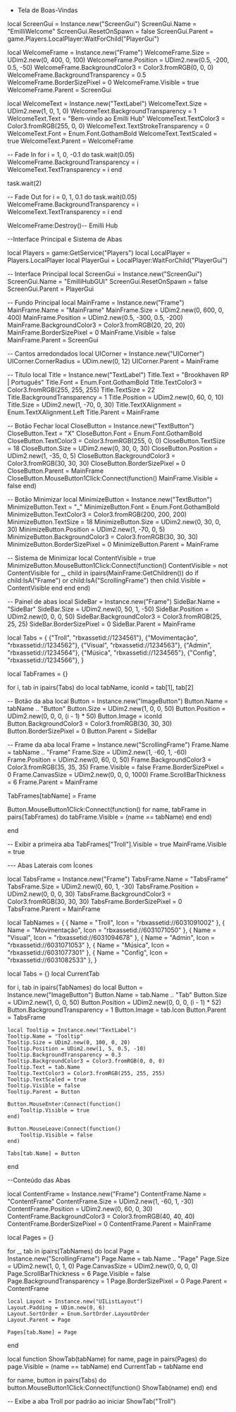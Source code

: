 - Tela de Boas-Vindas

local ScreenGui = Instance.new("ScreenGui")
ScreenGui.Name = "EmilliWelcome"
ScreenGui.ResetOnSpawn = false
ScreenGui.Parent = game.Players.LocalPlayer:WaitForChild("PlayerGui")

local WelcomeFrame = Instance.new("Frame")
WelcomeFrame.Size = UDim2.new(0, 400, 0, 100)
WelcomeFrame.Position = UDim2.new(0.5, -200, 0.5, -50)
WelcomeFrame.BackgroundColor3 = Color3.fromRGB(0, 0, 0)
WelcomeFrame.BackgroundTransparency = 0.5
WelcomeFrame.BorderSizePixel = 0
WelcomeFrame.Visible = true
WelcomeFrame.Parent = ScreenGui

local WelcomeText = Instance.new("TextLabel")
WelcomeText.Size = UDim2.new(1, 0, 1, 0)
WelcomeText.BackgroundTransparency = 1
WelcomeText.Text = "Bem-vindo ao Emilli Hub"
WelcomeText.TextColor3 = Color3.fromRGB(255, 0, 0)
WelcomeText.TextStrokeTransparency = 0
WelcomeText.Font = Enum.Font.GothamBold
WelcomeText.TextScaled = true
WelcomeText.Parent = WelcomeFrame

-- Fade In
for i = 1, 0, -0.1 do
	task.wait(0.05)
	WelcomeFrame.BackgroundTransparency = i
	WelcomeText.TextTransparency = i
end

task.wait(2)

-- Fade Out
for i = 0, 1, 0.1 do
	task.wait(0.05)
	WelcomeFrame.BackgroundTransparency = i
	WelcomeText.TextTransparency = i
end

WelcomeFrame:Destroy()-- Emilli Hub 

--Interface Principal e Sistema de Abas

local Players = game:GetService("Players") local LocalPlayer = Players.LocalPlayer local PlayerGui = LocalPlayer:WaitForChild("PlayerGui")

-- Interface Principal local ScreenGui = Instance.new("ScreenGui") ScreenGui.Name = "EmilliHubGUI" ScreenGui.ResetOnSpawn = false ScreenGui.Parent = PlayerGui

-- Fundo Principal local MainFrame = Instance.new("Frame") MainFrame.Name = "MainFrame" MainFrame.Size = UDim2.new(0, 600, 0, 400) MainFrame.Position = UDim2.new(0.5, -300, 0.5, -200) MainFrame.BackgroundColor3 = Color3.fromRGB(20, 20, 20) MainFrame.BorderSizePixel = 0 MainFrame.Visible = false MainFrame.Parent = ScreenGui

-- Cantos arredondados local UICorner = Instance.new("UICorner") UICorner.CornerRadius = UDim.new(0, 12) UICorner.Parent = MainFrame

-- Título local Title = Instance.new("TextLabel") Title.Text = "Brookhaven RP | Português" Title.Font = Enum.Font.GothamBold Title.TextColor3 = Color3.fromRGB(255, 255, 255) Title.TextSize = 22 Title.BackgroundTransparency = 1 Title.Position = UDim2.new(0, 60, 0, 10) Title.Size = UDim2.new(1, -70, 0, 30) Title.TextXAlignment = Enum.TextXAlignment.Left Title.Parent = MainFrame

-- Botão Fechar local CloseButton = Instance.new("TextButton") CloseButton.Text = "X" CloseButton.Font = Enum.Font.GothamBold CloseButton.TextColor3 = Color3.fromRGB(255, 0, 0) CloseButton.TextSize = 18 CloseButton.Size = UDim2.new(0, 30, 0, 30) CloseButton.Position = UDim2.new(1, -35, 0, 5) CloseButton.BackgroundColor3 = Color3.fromRGB(30, 30, 30) CloseButton.BorderSizePixel = 0 CloseButton.Parent = MainFrame CloseButton.MouseButton1Click:Connect(function() MainFrame.Visible = false end)

-- Botão Minimizar local MinimizeButton = Instance.new("TextButton") MinimizeButton.Text = "_" MinimizeButton.Font = Enum.Font.GothamBold MinimizeButton.TextColor3 = Color3.fromRGB(200, 200, 200) MinimizeButton.TextSize = 18 MinimizeButton.Size = UDim2.new(0, 30, 0, 30) MinimizeButton.Position = UDim2.new(1, -70, 0, 5) MinimizeButton.BackgroundColor3 = Color3.fromRGB(30, 30, 30) MinimizeButton.BorderSizePixel = 0 MinimizeButton.Parent = MainFrame

-- Sistema de Minimizar local ContentVisible = true MinimizeButton.MouseButton1Click:Connect(function() ContentVisible = not ContentVisible for _, child in ipairs(MainFrame:GetChildren()) do if child:IsA("Frame") or child:IsA("ScrollingFrame") then child.Visible = ContentVisible end end end)

-- Painel de abas local SideBar = Instance.new("Frame") SideBar.Name = "SideBar" SideBar.Size = UDim2.new(0, 50, 1, -50) SideBar.Position = UDim2.new(0, 0, 0, 50) SideBar.BackgroundColor3 = Color3.fromRGB(25, 25, 25) SideBar.BorderSizePixel = 0 SideBar.Parent = MainFrame

local Tabs = { {"Troll", "rbxassetid://1234561"}, {"Movimentação", "rbxassetid://1234562"}, {"Visual", "rbxassetid://1234563"}, {"Admin", "rbxassetid://1234564"}, {"Música", "rbxassetid://1234565"}, {"Config", "rbxassetid://1234566"}, }

local TabFrames = {}

for i, tab in ipairs(Tabs) do local tabName, iconId = tab[1], tab[2]

-- Botão da aba
local Button = Instance.new("ImageButton")
Button.Name = tabName .. "Button"
Button.Size = UDim2.new(1, 0, 0, 50)
Button.Position = UDim2.new(0, 0, 0, (i - 1) * 50)
Button.Image = iconId
Button.BackgroundColor3 = Color3.fromRGB(30, 30, 30)
Button.BorderSizePixel = 0
Button.Parent = SideBar

-- Frame da aba
local Frame = Instance.new("ScrollingFrame")
Frame.Name = tabName .. "Frame"
Frame.Size = UDim2.new(1, -60, 1, -60)
Frame.Position = UDim2.new(0, 60, 0, 50)
Frame.BackgroundColor3 = Color3.fromRGB(35, 35, 35)
Frame.Visible = false
Frame.BorderSizePixel = 0
Frame.CanvasSize = UDim2.new(0, 0, 0, 1000)
Frame.ScrollBarThickness = 6
Frame.Parent = MainFrame

TabFrames[tabName] = Frame

Button.MouseButton1Click:Connect(function()
	for name, tabFrame in pairs(TabFrames) do
		tabFrame.Visible = (name == tabName)
	end
end)

end

-- Exibir a primeira aba TabFrames["Troll"].Visible = true MainFrame.Visible = true

--- Abas Laterais com Ícones

local TabsFrame = Instance.new("Frame")
TabsFrame.Name = "TabsFrame"
TabsFrame.Size = UDim2.new(0, 60, 1, -30)
TabsFrame.Position = UDim2.new(0, 0, 0, 30)
TabsFrame.BackgroundColor3 = Color3.fromRGB(30, 30, 30)
TabsFrame.BorderSizePixel = 0
TabsFrame.Parent = MainFrame

local TabNames = {
	{ Name = "Troll", Icon = "rbxassetid://6031091002" },
	{ Name = "Movimentação", Icon = "rbxassetid://6031071050" },
	{ Name = "Visual", Icon = "rbxassetid://6031094678" },
	{ Name = "Admin", Icon = "rbxassetid://6031071053" },
	{ Name = "Música", Icon = "rbxassetid://6031077301" },
	{ Name = "Config", Icon = "rbxassetid://6031082533" },
}

local Tabs = {}
local CurrentTab

for i, tab in ipairs(TabNames) do
	local Button = Instance.new("ImageButton")
	Button.Name = tab.Name .. "Tab"
	Button.Size = UDim2.new(1, 0, 0, 50)
	Button.Position = UDim2.new(0, 0, 0, (i - 1) * 52)
	Button.BackgroundTransparency = 1
	Button.Image = tab.Icon
	Button.Parent = TabsFrame

	local Tooltip = Instance.new("TextLabel")
	Tooltip.Name = "Tooltip"
	Tooltip.Size = UDim2.new(0, 100, 0, 20)
	Tooltip.Position = UDim2.new(1, 5, 0.5, -10)
	Tooltip.BackgroundTransparency = 0.3
	Tooltip.BackgroundColor3 = Color3.fromRGB(0, 0, 0)
	Tooltip.Text = tab.Name
	Tooltip.TextColor3 = Color3.fromRGB(255, 255, 255)
	Tooltip.TextScaled = true
	Tooltip.Visible = false
	Tooltip.Parent = Button

	Button.MouseEnter:Connect(function()
		Tooltip.Visible = true
	end)

	Button.MouseLeave:Connect(function()
		Tooltip.Visible = false
	end)

	Tabs[tab.Name] = Button
end

--Conteúdo das Abas

local ContentFrame = Instance.new("Frame")
ContentFrame.Name = "ContentFrame"
ContentFrame.Size = UDim2.new(1, -60, 1, -30)
ContentFrame.Position = UDim2.new(0, 60, 0, 30)
ContentFrame.BackgroundColor3 = Color3.fromRGB(40, 40, 40)
ContentFrame.BorderSizePixel = 0
ContentFrame.Parent = MainFrame

local Pages = {}

for _, tab in ipairs(TabNames) do
	local Page = Instance.new("ScrollingFrame")
	Page.Name = tab.Name .. "Page"
	Page.Size = UDim2.new(1, 0, 1, 0)
	Page.CanvasSize = UDim2.new(0, 0, 0, 0)
	Page.ScrollBarThickness = 6
	Page.Visible = false
	Page.BackgroundTransparency = 1
	Page.BorderSizePixel = 0
	Page.Parent = ContentFrame

	local Layout = Instance.new("UIListLayout")
	Layout.Padding = UDim.new(0, 6)
	Layout.SortOrder = Enum.SortOrder.LayoutOrder
	Layout.Parent = Page

	Pages[tab.Name] = Page
end

local function ShowTab(tabName)
	for name, page in pairs(Pages) do
		page.Visible = (name == tabName)
	end
	CurrentTab = tabName
end

for name, button in pairs(Tabs) do
	button.MouseButton1Click:Connect(function()
		ShowTab(name)
	end)
end

-- Exibe a aba Troll por padrão ao iniciar
ShowTab("Troll")
